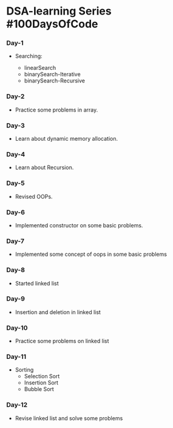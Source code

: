 # DSA-learning Series #100DaysOfCode

### Day-1
- Searching:

  - linearSearch
  - binarySearch-Iterative
  - binarySearch-Recursive

 ### Day-2
- Practice some problems in array.

 ### Day-3
- Learn about dynamic memory allocation.

 ### Day-4
 - Learn about Recursion.

 ### Day-5
- Revised OOPs.

### Day-6
 - Implemented constructor on some basic problems.

### Day-7
 - Implemented some concept of oops in some basic problems
### Day-8
 - Started linked list 
 ### Day-9
 - Insertion and deletion in linked list 
 ### Day-10
 - Practice some problems on linked list
 ### Day-11
 - Sorting
    - Selection Sort
    - Insertion Sort
    - Bubble Sort
### Day-12
 - Revise linked list and solve some problems